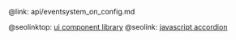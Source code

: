 @link: api/eventsystem_on_config.md

@seolinktop: [ui component library](https://webix.com)
@seolink: [javascript accordion](https://webix.com/widget/accordion/)